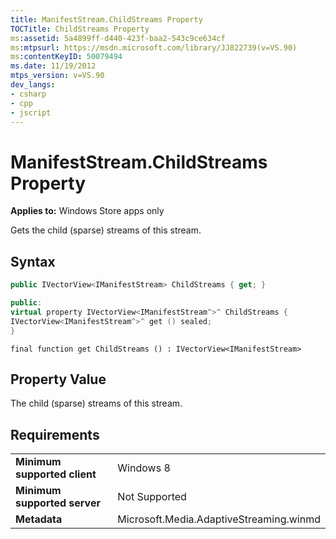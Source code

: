 ```yaml
---
title: ManifestStream.ChildStreams Property
TOCTitle: ChildStreams Property
ms:assetid: 5a4899ff-d440-423f-baa2-543c9ce634cf
ms:mtpsurl: https://msdn.microsoft.com/library/JJ822739(v=VS.90)
ms:contentKeyID: 50079494
ms.date: 11/19/2012
mtps_version: v=VS.90
dev_langs:
- csharp
- cpp
- jscript
---
```


# ManifestStream.ChildStreams Property

**Applies to:** Windows Store apps only

Gets the child (sparse) streams of this stream.

## Syntax

```csharp
public IVectorView<IManifestStream> ChildStreams { get; }
```

```cpp
public:
virtual property IVectorView<IManifestStream^>^ ChildStreams {
IVectorView<IManifestStream^>^ get () sealed;
}
```

```jscript
final function get ChildStreams () : IVectorView<IManifestStream>
```

## Property Value

The child (sparse) streams of this stream.

## Requirements

|||
|--- |--- |
|**Minimum supported client**|Windows 8|
|**Minimum supported server**|Not Supported|
|**Metadata**|Microsoft.Media.AdaptiveStreaming.winmd|

